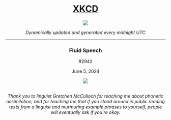 
<h1 align="center"><a href="https://xkcd.com">XKCD</a></h1>
<div align="center">
    <img src="https://img.shields.io/github/last-commit/ShashashankThakur/XKCD?label=last%20updated" />
</div>

<p align="center"><i>Dynamically updated and generated every midnight UTC</i></p>
<hr>
<div align="center">
    <h3><strong>Fluid Speech</strong></h3>
    <p>#2942</p>
    <p>June 5, 2024</p>
    <img src="https://imgs.xkcd.com/comics/fluid_speech.png">
    <br></br>
    <p><i>Thank you to linguist Gretchen McCulloch for teaching me about phonetic assimilation, and for teaching me that if you stand around in public reading texts from a linguist and murmuring example phrases to yourself, people will eventually ask if you're okay.</i></p>
</div>
